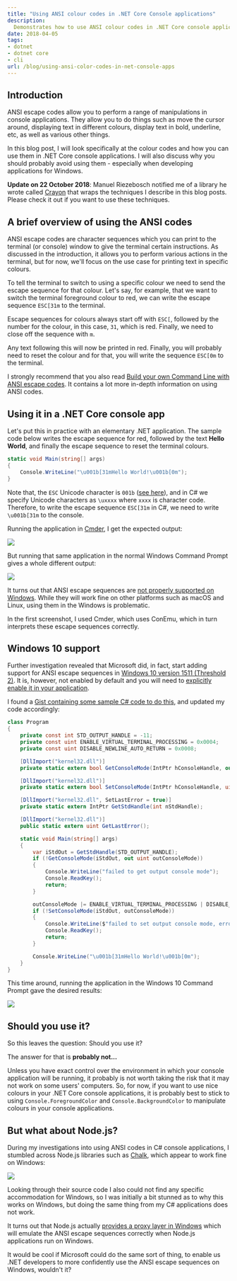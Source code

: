 ```yaml
---
title: "Using ANSI colour codes in .NET Core Console applications"
description:
  Demonstrates how to use ANSI colour codes in .NET Core console applications, as well as the limitations of this on Windows.
date: 2018-04-05
tags:
- dotnet
- dotnet core
- cli
url: /blog/using-ansi-color-codes-in-net-console-apps
---
```


## Introduction

ANSI escape codes allow you to perform a range of manipulations in console applications. They allow you to do things such as move the cursor around, displaying text in different colours, display text in bold, underline, etc, as well as various other things.

In this blog post, I will look specifically at the colour codes and how you can use them in .NET Core console applications. I will also discuss why you should probably avoid using them - especially when developing applications for Windows.

**Update on 22 October 2018**: Manuel Riezebosch notified me of a library he wrote called [Crayon](https://github.com/riezebosch/Crayon) that wraps the techniques I describe in this blog posts. Please check it out if you want to use these techniques.

## A brief overview of using the ANSI codes

ANSI escape codes are character sequences which you can print to the terminal (or console) window to give the terminal certain instructions. As discussed in the introduction, it allows you to perform various actions in the terminal, but for now, we'll focus on the use case for printing text in specific colours.

To tell the terminal to switch to using a specific colour we need to send the escape sequence for that colour. Let's say, for example, that we want to switch the terminal foreground colour to red, we can write the escape sequence `ESC[31m` to the terminal.

Escape sequences for colours always start off with `ESC[`, followed by the number for the colour, in this case, `31`, which is red. Finally, we need to close off the sequence with `m`. 

Any text following this will now be printed in red. Finally, you will probably need to reset the colour and for that, you will write the sequence `ESC[0m` to the terminal.

I strongly recommend that you also read [Build your own Command Line with ANSI escape codes](http://www.lihaoyi.com/post/BuildyourownCommandLinewithANSIescapecodes.html). It contains a lot more in-depth information on using ANSI codes.

## Using it in a .NET Core console app

Let's put this in practice with an elementary .NET application. The sample code below writes the escape sequence for red, followed by the text **Hello World**, and finally the escape sequence to reset the terminal colours.

```csharp
static void Main(string[] args)
{
    Console.WriteLine("\u001b[31mHello World!\u001b[0m");
}
```

Note that, the `ESC` Unicode character is `001b` ([see here](https://www.compart.com/en/unicode/U+001B)), and in C# we specify Unicode characters as `\uxxxx` where `xxxx` is character code. Therefore, to write the escape sequence `ESC[31m` in C#, we need to write `\u001b[31m` to the console.

Running the application in [Cmder](http://cmder.net/), I get the expected output:

![](/images/blog/2018-04-05-using-ansi-color-codes-in-net-console-apps/ansi-codes-powershell.png)

But running that same application in the normal Windows Command Prompt gives a whole different output:

![](/images/blog/2018-04-05-using-ansi-color-codes-in-net-console-apps/ansi-codes-command-prompt.png)

It turns out that ANSI escape sequences are [not properly supported on Windows](https://en.wikipedia.org/wiki/ANSI_escape_code#Platform_support). While they will work fine on other platforms such as macOS and Linux, using them in the Windows is problematic. 

In the first screenshot, I used Cmder, which uses ConEmu, which in turn interprets these escape sequences correctly.

## Windows 10 support

Further investigation revealed that Microsoft did, in fact, start adding support for ANSI escape sequences in [Windows 10 version 1511 (Threshold 2)](http://www.nivot.org/blog/post/2016/02/04/Windows-10-TH2-(v1511)-Console-Host-Enhancements). It is, however, not enabled by default and you will need to [explicitly enable it in your application](https://docs.microsoft.com/en-us/windows/console/console-virtual-terminal-sequences).

I found a [Gist containing some sample C# code to do this](https://gist.github.com/tomzorz/6142d69852f831fb5393654c90a1f22e), and updated my code accordingly:

```csharp
class Program
{
    private const int STD_OUTPUT_HANDLE = -11;
    private const uint ENABLE_VIRTUAL_TERMINAL_PROCESSING = 0x0004;
    private const uint DISABLE_NEWLINE_AUTO_RETURN = 0x0008;

    [DllImport("kernel32.dll")]
    private static extern bool GetConsoleMode(IntPtr hConsoleHandle, out uint lpMode);

    [DllImport("kernel32.dll")]
    private static extern bool SetConsoleMode(IntPtr hConsoleHandle, uint dwMode);

    [DllImport("kernel32.dll", SetLastError = true)]
    private static extern IntPtr GetStdHandle(int nStdHandle);

    [DllImport("kernel32.dll")]
    public static extern uint GetLastError();

    static void Main(string[] args)
    {
        var iStdOut = GetStdHandle(STD_OUTPUT_HANDLE);
        if (!GetConsoleMode(iStdOut, out uint outConsoleMode))
        {
            Console.WriteLine("failed to get output console mode");
            Console.ReadKey();
            return;
        }

        outConsoleMode |= ENABLE_VIRTUAL_TERMINAL_PROCESSING | DISABLE_NEWLINE_AUTO_RETURN;
        if (!SetConsoleMode(iStdOut, outConsoleMode))
        {
            Console.WriteLine($"failed to set output console mode, error code: {GetLastError()}");
            Console.ReadKey();
            return;
        }           

        Console.WriteLine("\u001b[31mHello World!\u001b[0m");
    }
}
``` 

This time around, running the application in the Windows 10 Command Prompt gave the desired results:

![](/images/blog/2018-04-05-using-ansi-color-codes-in-net-console-apps/ansi-codes-command-prompt-2.png)

## Should you use it?

So this leaves the question: Should you use it?

The answer for that is **probably not...**

Unless you have exact control over the environment in which your console application will be running, it probably is not worth taking the risk that it may not work on some users' computers. So, for now, if you want to use nice colours in your .NET Core console applications, it is probably best to stick to using `Console.ForegroundColor` and `Console.BackgroundColor` to manipulate colours in your console applications.

## But what about Node.js?

During my investigations into using ANSI codes in C# console applications, I stumbled across Node.js libraries such as [Chalk](https://github.com/chalk/chalk), which appear to work fine on Windows:

![](/images/blog/2018-04-05-using-ansi-color-codes-in-net-console-apps/colors-node-windows.png)

Looking through their source code I also could not find any specific accommodation for Windows, so I was initially a bit stunned as to why this works on Windows, but doing the same thing from my C# applications does not work.

It turns out that Node.js actually [provides a proxy layer in Windows](https://github.com/chalk/chalk/issues/98) which will emulate the ANSI escape sequences correctly when Node.js applications run on Windows.

It would be cool if Microsoft could do the same sort of thing, to enable us .NET developers to more confidently use the ANSI escape sequences on Windows, wouldn't it?